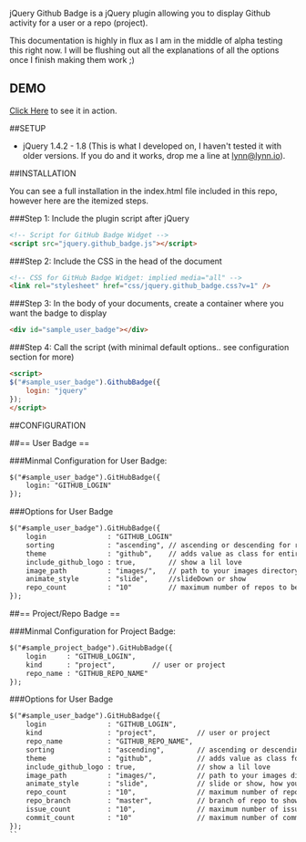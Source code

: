 jQuery Github Badge is a jQuery plugin allowing you to display Github activity
for a user or a repo (project).

This documentation is highly in flux as I am in the middle of alpha testing this right
now. I will be flushing out all the explanations of all the options once I finish making
them work ;)

## DEMO

[Click Here](http://www.lynn.io/demos/github_badge/index.html) to see it in action.


##SETUP

+ jQuery 1.4.2 - 1.8 (This is what I developed on, I haven't tested it with older versions. If you
  do and it works, drop me a line at lynn@lynn.io).


##INSTALLATION

You can see a full installation in the index.html file included in this repo, however here are
the itemized steps.

###Step 1: Include the plugin script after jQuery

```html
<!-- Script for GitHub Badge Widget -->
<script src="jquery.github_badge.js"></script>
```

###Step 2: Include the CSS in the head of the document

```html
<!-- CSS for GitHub Badge Widget: implied media="all" -->
<link rel="stylesheet" href="css/jquery.github_badge.css?v=1" />
```

###Step 3: In the body of your documents, create a container where you want the badge to display

```html
<div id="sample_user_badge"></div>
```

###Step 4: Call the script (with minimal default options.. see configuration section for more)

```html
<script>
$("#sample_user_badge").GithubBadge({
    login: "jquery"
});
</script>
```

##CONFIGURATION

##== User Badge ==

###Minmal Configuration for User Badge:

```html
$("#sample_user_badge").GitHubBadge({
    login: "GITHUB_LOGIN"
});
```

###Options for User Badge

```html
$("#sample_user_badge").GitHubBadge({
    login               : "GITHUB_LOGIN"
    sorting             : "ascending", // ascending or descending for repos (user badge) and issues (project badge)
    theme               : "github",    // adds value as class for entire badge
    include_github_logo : true,        // show a lil love
    image_path          : "images/",   // path to your images directory
    animate_style       : "slide",     //slideDown or show
    repo_count          : "10"         // maximum number of repos to be displayed
});
```

##== Project/Repo Badge ==

###Minmal Configuration for Project Badge:

```html
$("#sample_project_badge").GitHubBadge({
    login     : "GITHUB_LOGIN",
    kind      : "project",         // user or project
    repo_name : "GITHUB_REPO_NAME"
});
```

###Options for User Badge

```html
$("#sample_user_badge").GitHubBadge({
    login               : "GITHUB_LOGIN",
    kind                : "project",          // user or project
    repo_name           : "GITHUB_REPO_NAME",
    sorting             : "ascending",        // ascending or descending for repos (user badge) and issues (project badge)
    theme               : "github",           // adds value as class for entire badge
    include_github_logo : true,               // show a lil love
    image_path          : "images/",          // path to your images directory
    animate_style       : "slide",            // slide or show, how you want the panels to animate while switching tabs
    repo_count          : "10",               // maximum number of repos to be displayed
    repo_branch         : "master",           // branch of repo to show commits from
    issue_count         : "10",               // maximum number of issues to be displayed
    commit_count        : "10"                // maximum number of commits to be displayed
});
``
